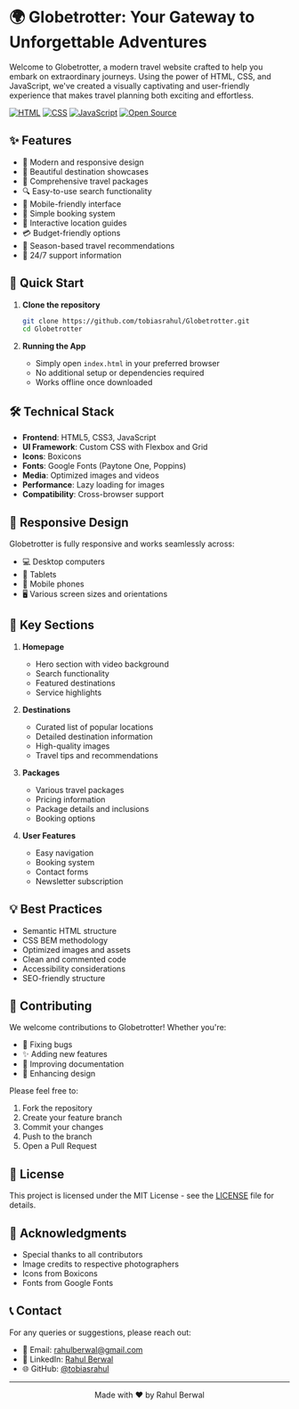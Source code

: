 
 
# 🌍 Globetrotter: Your Gateway to Unforgettable Adventures

Welcome to Globetrotter, a modern travel website crafted to help you embark on extraordinary journeys. Using the power of HTML, CSS, and JavaScript, we've created a visually captivating and user-friendly experience that makes travel planning both exciting and effortless.

[![HTML](https://img.shields.io/badge/HTML5-E34F26?style=for-the-badge&logo=html5&logoColor=white)](https://www.w3.org/html/)
[![CSS](https://img.shields.io/badge/CSS3-1572B6?style=for-the-badge&logo=css3&logoColor=white)](https://www.w3.org/css/)
[![JavaScript](https://img.shields.io/badge/JavaScript-F7DF1E?style=for-the-badge&logo=javascript&logoColor=black)](https://www.javascript.com/)
[![Open Source](https://img.shields.io/badge/Open%20Source-%E2%9D%A4-red?style=for-the-badge)](https://opensource.org/)

## ✨ Features

- 🎨 Modern and responsive design
- 🌅 Beautiful destination showcases
- 🏨 Comprehensive travel packages
- 🔍 Easy-to-use search functionality
- 📱 Mobile-friendly interface
- 🎫 Simple booking system
- 📍 Interactive location guides
- 💳 Budget-friendly options
- 📅 Season-based travel recommendations
- 🤝 24/7 support information

## 🚀 Quick Start

1. **Clone the repository**
   ```bash
   git clone https://github.com/tobiasrahul/Globetrotter.git
   cd Globetrotter
   ```

2. **Running the App**
   - Simply open `index.html` in your preferred browser
   - No additional setup or dependencies required
   - Works offline once downloaded

## 🛠️ Technical Stack

- **Frontend**: HTML5, CSS3, JavaScript
- **UI Framework**: Custom CSS with Flexbox and Grid
- **Icons**: Boxicons
- **Fonts**: Google Fonts (Paytone One, Poppins)
- **Media**: Optimized images and videos
- **Performance**: Lazy loading for images
- **Compatibility**: Cross-browser support

## 📱 Responsive Design

Globetrotter is fully responsive and works seamlessly across:
- 💻 Desktop computers
- 💪 Tablets
- 📱 Mobile phones
- 🖥️ Various screen sizes and orientations

## 🎯 Key Sections

1. **Homepage**
   - Hero section with video background
   - Search functionality
   - Featured destinations
   - Service highlights

2. **Destinations**
   - Curated list of popular locations
   - Detailed destination information
   - High-quality images
   - Travel tips and recommendations

3. **Packages**
   - Various travel packages
   - Pricing information
   - Package details and inclusions
   - Booking options

4. **User Features**
   - Easy navigation
   - Booking system
   - Contact forms
   - Newsletter subscription

## 💡 Best Practices

- Semantic HTML structure
- CSS BEM methodology
- Optimized images and assets
- Clean and commented code
- Accessibility considerations
- SEO-friendly structure

## 🤝 Contributing

We welcome contributions to Globetrotter! Whether you're:
- 🐛 Fixing bugs
- ✨ Adding new features
- 📝 Improving documentation
- 🎨 Enhancing design

Please feel free to:
1. Fork the repository
2. Create your feature branch
3. Commit your changes
4. Push to the branch
5. Open a Pull Request

## 📄 License

This project is licensed under the MIT License - see the [LICENSE](LICENSE) file for details.

## 👏 Acknowledgments

- Special thanks to all contributors
- Image credits to respective photographers
- Icons from Boxicons
- Fonts from Google Fonts

## 📞 Contact

For any queries or suggestions, please reach out:
- 📧 Email: [rahulberwal@gmail.com](mailto:rahulberwal@gmail.com)
- 💼 LinkedIn: [Rahul Berwal](https://www.linkedin.com/in/rahul-berwal-7a1b58242/)
- 🌐 GitHub: [@tobiasrahul](https://github.com/tobiasrahul)

---

<div align="center">
Made with ❤️ by Rahul Berwal
</div>




